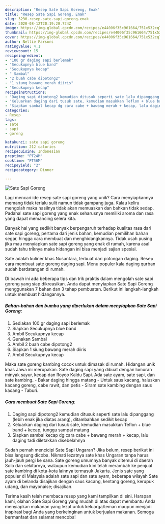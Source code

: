 ```yaml
---
description: "Resep Sate Sapi Goreng, Enak"
title: "Resep Sate Sapi Goreng, Enak"
slug: 3230-resep-sate-sapi-goreng-enak
date: 2020-08-12T20:19:20.724Z
image: https://img-global.cpcdn.com/recipes/e44006f35c961664/751x532cq70/sate-sapi-goreng-foto-resep-utama.jpg
thumbnail: https://img-global.cpcdn.com/recipes/e44006f35c961664/751x532cq70/sate-sapi-goreng-foto-resep-utama.jpg
cover: https://img-global.cpcdn.com/recipes/e44006f35c961664/751x532cq70/sate-sapi-goreng-foto-resep-utama.jpg
author: Nellie Parsons
ratingvalue: 4.1
reviewcount: 15
recipeingredient:
- "100 gr daging sapi berlemak"
- "Secukupnya blue band"
- "Secukupnya kecap"
- " Sambal"
- "2 buah cabe dipotong2"
- "1 siung bawang merah diiris"
- "Secukupnya kecap"
recipeinstructions:
- "Daging sapi dipotong2 kemudian ditusuk seperti sate lalu dipanggang (lebih enak jika diatas arang), ditambahkan sedikit kecap"
- "Keluarkan daging dari tusuk sate, kemudian masukkan Teflon + blue band + kecap, tunggu sampai matang"
- "Siapkan sambal kecap dg cara cabe + bawang merah + kecap, lalu daging tadi diletakkan disebelahnya"
categories:
- Resep
tags:
- sate
- sapi
- goreng

katakunci: sate sapi goreng 
nutrition: 212 calories
recipecuisine: Indonesian
preptime: "PT24M"
cooktime: "PT56M"
recipeyield: "2"
recipecategory: Dinner

---
```



![Sate Sapi Goreng](https://img-global.cpcdn.com/recipes/e44006f35c961664/751x532cq70/sate-sapi-goreng-foto-resep-utama.jpg)

Lagi mencari ide resep sate sapi goreng yang unik? Cara menyiapkannya memang tidak terlalu sulit namun tidak gampang juga. Kalau keliru mengolah maka hasilnya tidak akan memuaskan dan bahkan tidak sedap. Padahal sate sapi goreng yang enak seharusnya memiliki aroma dan rasa yang dapat memancing selera kita.

Banyak hal yang sedikit banyak berpengaruh terhadap kualitas rasa dari sate sapi goreng, pertama dari jenis bahan, kemudian pemilihan bahan segar, hingga cara membuat dan menghidangkannya. Tidak usah pusing jika mau menyiapkan sate sapi goreng yang enak di rumah, karena asal sudah tahu triknya maka hidangan ini bisa menjadi sajian spesial.

Sate adalah kuliner khas Nusantara, terbuat dari potongan daging. Resep cara membuat sate goreng daging sapi. Menu populer kala daging qurban sudah berdatangan di rumah.


Di bawah ini ada beberapa tips dan trik praktis dalam mengolah sate sapi goreng yang siap dikreasikan. Anda dapat menyiapkan Sate Sapi Goreng menggunakan 7 bahan dan 3 tahap pembuatan. Berikut ini langkah-langkah untuk membuat hidangannya.

<!--inarticleads1-->

##### Bahan-bahan dan bumbu yang diperlukan dalam menyiapkan Sate Sapi Goreng:

1. Sediakan 100 gr daging sapi berlemak
1. Siapkan Secukupnya blue band
1. Ambil Secukupnya kecap
1. Gunakan  Sambal
1. Ambil 2 buah cabe dipotong2
1. Siapkan 1 siung bawang merah diiris
1. Ambil Secukupnya kecap


Maka sate goreng kambing cocok untuk dimasak di rumah. Hidangan unik khas Jawa ini merupakan. Sate daging sapi yang dibuat dengan lumuran minyak sayur, kecap dan Royco Kaldu Sapi. Ada sate ayam, sate sapi, dan sate kambing. - Bakar daging hingga matang - Untuk saus kacang, haluskan kacang goreng, cabe rawit, dan petis - Siram sate kambing dengan saus kacang - Taburi. 

<!--inarticleads2-->

##### Cara membuat Sate Sapi Goreng:

1. Daging sapi dipotong2 kemudian ditusuk seperti sate lalu dipanggang (lebih enak jika diatas arang), ditambahkan sedikit kecap
1. Keluarkan daging dari tusuk sate, kemudian masukkan Teflon + blue band + kecap, tunggu sampai matang
1. Siapkan sambal kecap dg cara cabe + bawang merah + kecap, lalu daging tadi diletakkan disebelahnya


Sudah pernah mencicipi Sate Sapi Ungaran? Jika belum, resep berikut ini bisa langsung dicoba. Nikmati lezatnya sate khas Ungaran tanpa harus jauh-jauh pergi ke sana. Sate goreng umumnya banyak ditemui di daerah Solo dan sekitarnya, walaupun kemudian kini telah merambah ke penjual sate kambing di kota-kota lainnya termasuk Jakarta. Jenis sate yang populer di Malaysia adalah sate sapi dan sate ayam, beberapa wilayah Sate ayam di belanda disajikan dengan saus kacang, kentang goreng, kerupuk udang, dan mayonaise; disajikan. 

Terima kasih telah membaca resep yang kami tampilkan di sini. Harapan kami, olahan Sate Sapi Goreng yang mudah di atas dapat membantu Anda menyiapkan makanan yang lezat untuk keluarga/teman maupun menjadi inspirasi bagi Anda yang berkeinginan untuk berjualan makanan. Semoga bermanfaat dan selamat mencoba!

